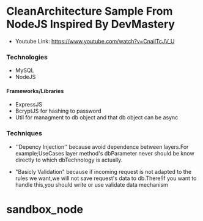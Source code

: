 
# CleanArchitecture Sample From NodeJS Inspired By DevMastery


* Youtube Link: https://www.youtube.com/watch?v=CnailTcJV_U


### Technologies
* MySQL
* NodeJS
#### Frameworks/Libraries
* ExpressJS
* BcryptJS for hashing to password
* Util for managment to db object and that db object can be async


### Techniques

* ''Depency Injection'' because avoid dependence between layers.For example;UseCases layer method's dbParameter never should be know directly to which dbTechnology is actually.

* "Basicly Validation" because if incoming request is not adapted to the rules we want,we will not save request's data to db.There!İf you want to handle this,you should write or use validate data mechanism


  <!-- "MYSQL_USER":"ispeck",
    "MYSQL_ROOT_PASSWORD":"Root1234",
    "MYSQL_DATABASE":"ispeck",
    "MYSQL_LOCAL_PORT":"3306",
    "MYSQL_DOCKER_PORT":"3306",
    "MYSQL_HOST":"202.21.32.156",
    "ISPECK_HOST":"http://164.52.218.100:9000", -->


    <!-- // "MYSQL_USER":"root",
    // "MYSQL_ROOT_PASSWORD":"ispeck22pw",
    // "MYSQL_DATABASE":"ispeck",
    // "MYSQL_LOCAL_PORT":"3306",
    // "MYSQL_DOCKER_PORT":"3306",
    // "MYSQL_HOST":"ispeckmariadb",
    // "ISPECK_HOST":"http://164.52.218.100:9000", -->









# sandbox_node
